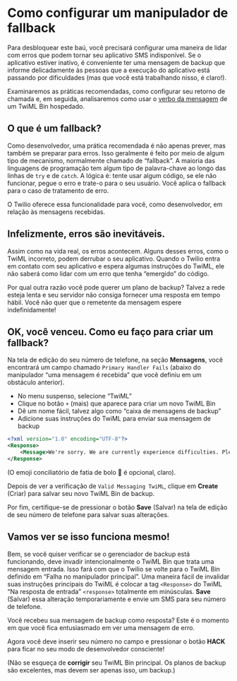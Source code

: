 # Como configurar um manipulador de fallback

Para desbloquear este baú, você precisará configurar uma maneira de lidar com erros que podem tornar seu aplicativo SMS indisponível. Se o aplicativo estiver inativo, é conveniente ter uma mensagem de backup que informe delicadamente às pessoas que a execução do aplicativo está passando por dificuldades (mas que você está trabalhando nisso, é claro!).

Examinaremos as práticas recomendadas, como configurar seu retorno de chamada e, em seguida, analisaremos como usar o [verbo da mensagem](https://www.twilio.com/docs/sms/twiml/message) de um TwiML Bin hospedado.

## O que é um fallback?

Como desenvolvedor, uma prática recomendada é não apenas prever, mas também se preparar para erros. Isso geralmente é feito por meio de algum tipo de mecanismo, normalmente chamado de “fallback”. A maioria das linguagens de programação tem algum tipo de palavra-chave ao longo das linhas de `try` e de `catch`. A lógica é: tente usar algum código, se ele não funcionar, pegue o erro e trate-o para o seu usuário. Você aplica o fallback para o caso de tratamento de erro.

O Twilio oferece essa funcionalidade para você, como desenvolvedor, em relação às mensagens recebidas.

## Infelizmente, erros são inevitáveis.

Assim como na vida real, os erros acontecem. Alguns desses erros, como o TwiML incorreto, podem derrubar o seu aplicativo. Quando o Twilio entra em contato com seu aplicativo e espera algumas instruções do TwiML, ele não saberá como lidar com um erro que tenha “emergido” do código.

Por qual outra razão você pode querer um plano de backup? Talvez a rede esteja lenta e seu servidor não consiga fornecer uma resposta em tempo hábil. Você não quer que o remetente da mensagem espere indefinidamente!

## OK, você venceu. Como eu faço para criar um fallback?

Na tela de edição do seu número de telefone, na seção **Mensagens**, você encontrará um campo chamado `Primary Handler Fails` (abaixo do manipulador “uma mensagem é recebida” que você definiu em um obstáculo anterior).

- No menu suspenso, selecione “TwiML”
- Clique no botão `+` (mais) que aparece para criar um novo TwiML Bin
- Dê um nome fácil, talvez algo como “caixa de mensagens de backup”
- Adicione suas instruções do TwiML para enviar sua mensagem de backup

```xml
<?xml version="1.0" encoding="UTF-8"?>
<Response>
    <Message>We're sorry. We are currently experience difficulties. Please try again later. 🍰 </Message>
</Response>
```

(O emoji conciliatório de fatia de bolo 🍰 é opcional, claro).

Depois de ver a verificação de `Valid Messaging TwiML`, clique em **Create** (Criar) para salvar seu novo TwiML Bin de backup.

Por fim, certifique-se de pressionar o botão **Save** (Salvar) na tela de edição de seu número de telefone para salvar suas alterações.

## Vamos ver se isso funciona mesmo!

Bem, se você quiser verificar se o gerenciador de backup está funcionando, deve invadir intencionalmente o TwiML Bin que trata uma mensagem entrada. Isso fará com que o Twilio se volte para o TwiML Bin definido em “Falha no manipulador principal”. Uma maneira fácil de invalidar suas instruções principais do TwiML é colocar a tag `<Response>` do TwiML “Na resposta de entrada” `<response>` totalmente em minúsculas. **Save** (Salvar) essa alteração temporariamente e envie um SMS para seu número de telefone.

Você recebeu sua mensagem de backup como resposta? Este é o momento em que você fica entusiasmado em ver uma mensagem de erro.

Agora você deve inserir seu número no campo e pressionar o botão **HACK** para ficar no seu modo de desenvolvedor consciente!

(Não se esqueça de **corrigir** seu TwiML Bin principal. Os planos de backup são excelentes, mas devem ser apenas isso, um backup.)